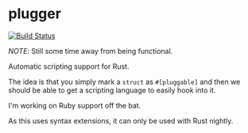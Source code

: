 # plugger

[![Build Status](https://travis-ci.org/dylanmckay/plugger.svg?branch=master)](https://travis-ci.org/dylanmckay/plugger)

*NOTE*: Still some time away from being functional.

Automatic scripting support for Rust.

The idea is that you simply mark a `struct` as `#[pluggable]` and then we should
be able to get a scripting language to easily hook into it.

I'm working on Ruby support off the bat.

As this uses syntax extensions, it can only be used with Rust nightly.

